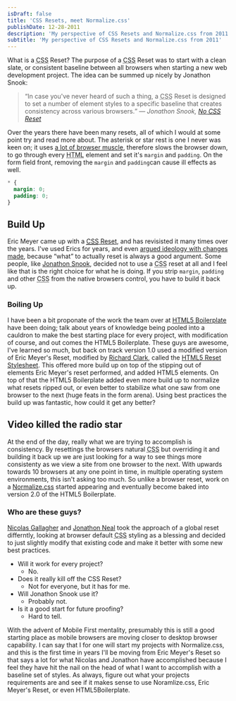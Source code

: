 ```yaml
---
isDraft: false
title: 'CSS Resets, meet Normalize.css'
publishDate: 12-28-2011
description: 'My perspective of CSS Resets and Normalize.css from 2011'
subtitle: 'My perspective of CSS Resets and Normalize.css from 2011'
---
```


<p>What is a <acronym title="Cascading Stylesheet">CSS</acronym> Reset? The purpose of a <acronym title="Cascading Stylesheet">CSS</acronym> Reset was to start with a clean slate, or consistent baseline between all browsers when starting a new web development project. The idea can be summed up nicely by Jonathon Snook:</p>
<blockquote>
<p><q>In case you've never heard of such a thing, a <acronym title="Cascading Stylesheet">CSS</acronym> Reset is designed to set a number of element styles to a specific baseline that creates consistency across various browsers.</q> <cite>— Jonathon Snook, <a href="https://snook.ca/archives/html_and_css/no_css_reset/" target="_blank" aria-label="Opens in new tab">No <acronym title="Cascading Stylesheet">CSS</acronym> Reset</a></cite></p>
</blockquote>
<p>Over the years there have been many resets, all of which I would at some point try and read more about. The asterisk or star rest is one I never was keen on; it uses <a href="https://stackoverflow.com/questions/1714096/why-is-the-css-star-selector-considered-harmful" target="_blank" aria-label="Opens in new tab">a lot of browser muscle</a>, therefore slows the browser down, to go through every <acronym title="Hypertext Markup Language">HTML</acronym> element and set it's <code>margin</code> and <code>padding</code>. On the form field front, removing the <code>margin</code> and <code>padding</code>can cause ill effects as well.</p>

```css
* {
  margin: 0;
  padding: 0;
}
```

<h2>Build Up</h2>
<p>Eric Meyer came up with a <a href="https://meyerweb.com/eric/tools/css/reset/" target="_blank" aria-label="Opens in new tab"><acronym title="Cascading Stylesheet">CSS</acronym> Reset</a>, and has revisisted it many times over the years. I've used Erics for years, and even <a href="https://meyerweb.com/eric/thoughts/2011/01/10/reset-2-0b2-paring-down/#comment-527635" target="_blank" aria-label="Opens in new tab">argued ideology with changes made</a>, because “what” to actually reset is always a good argument. Some people, like <a href="https://snook.ca/" target="_blank" aria-label="Opens in new tab">Jonathon Snook</a>, decided not to use a <acronym title="Cascading Stylesheet">CSS</acronym> reset at all and I feel like that is the right choice for what he is doing. If you strip <code>margin</code>, <code>padding</code> and other <acronym title="Cascading Stylesheet">CSS</acronym> from the native browsers control, you have to build it back up.</p>
<h3>Boiling Up</h3>
<p>I have been a bit proponate of the work the team over at <a href="https://html5boilerplate.com/" target="_blank" aria-label="Opens in new tab">HTML5 Boilerplate</a> have been doing; talk about years of knowledge being pooled into a cauldron to make the best starting place for every project, with modification of course, and out comes the HTML5 Boilerplate. These guys are awesome, I've learned so much, but back on track version 1.0 used a modified version of Eric Meyer's Reset, modified by <a href="https://twitter.com/#!/Rich_Clark" target="_blank" aria-label="Opens in new tab">Richard Clark</a>, called the <a href="https://html5doctor.com/html-5-reset-stylesheet/" target="_blank" aria-label="Opens in new tab">HTML5 Reset Stylesheet</a>. This offered more build up on top of the stipping out of elements Eric Meyer's reset performed, and added HTML5 elements. On top of that the HTML5 Boilerplate added even more build up to normalize what resets ripped out, or even better to stabilize what one saw from one browser to the next (huge feats in the form arena). Using best practices the build up was fantastic, how could it get any better?</p>
<h2>Video killed the radio star</h2>
<p>At the end of the day, really what we are trying to accomplish is consistency. By resettings the browsers natural <acronym title="Cascading Stylesheet">CSS</acronym> but overriding it and building it back up we are just looking for a way to see things more consistenty as we view a site from one browser to the next. With upwards towards 10 browsers at any one point in time, in multiple operating system environments, this isn't asking too much. So unlike a browser reset, work on a <a href="https://necolas.github.com/normalize.css/" target="_blank" aria-label="Opens in new tab">Normalize.css</a> started appearing and eventually become baked into version 2.0 of the HTML5 Boilerplate.</p>
<h3>Who are these guys?</h3>
<p><a href="https://nicolasgallagher.com/" target="_blank" aria-label="Opens in new tab">Nicolas Gallagher</a> and <a href="https://twitter.com/jon_neal" target="_blank" aria-label="Opens in new tab">Jonathon Neal</a> took the approach of a global reset differntly, looking at browser default <acronym title="Cascading Stylesheet">CSS</acronym> styling as a blessing and decided to just slightly modify that existing code and make it better with some new best practices.</p>
<ul>
<li>Will it work for every project?
<ul>
<li>No.</li>
</ul>
</li>
<li>Does it really kill off the CSS Reset?
<ul>
<li>Not for everyone, but it has for me.</li>
</ul>
</li>
<li>Will Jonathon Snook use it?
<ul>
<li>Probably not.</li>
</ul>
</li>
<li>Is it a good start for future proofing?
<ul>
<li>Hard to tell.</li>
</ul>
</li>
</ul>
<p>With the advent of Mobile First mentality, presumably this is still a good starting place as mobile browsers are moving closer to desktop browser capability. I can say that I for one will start my projects with Normalize.css, and this is the first time in years I'll be moving from Eric Meyer's Reset so that says a lot for what Nicolas and Jonathon have accomplished because I feel they have hit the nail on the head of what I want to accomplish with a baseline set of styles. As always, figure out what your projects requirements are and see if it makes sense to use Noramlize.css, Eric Meyer's Reset, or even HTML5Boilerplate.</p>
